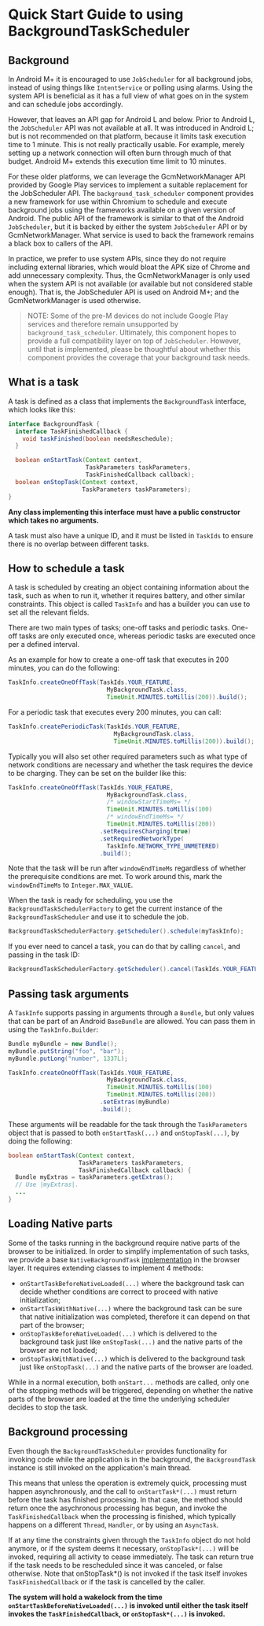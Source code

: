 # Quick Start Guide to using BackgroundTaskScheduler

## Background

In Android M+ it is encouraged to use `JobScheduler` for all background jobs,
instead of using things like `IntentService` or polling using alarms. Using the
system API is beneficial as it has a full view of what goes on in the system and
can schedule jobs accordingly.

However, that leaves an API gap for Android L and below. Prior to Android L, the
`JobScheduler` API was not available at all. It was introduced in Android L; but
is not recommended on that platform, because it limits task execution time to 1
minute. This is not really practically usable. For example, merely setting up a
network connection will often burn through much of that budget. Android M+
extends this execution time limit to 10 minutes.

For these older platforms, we can leverage the GcmNetworkManager API provided by
Google Play services to implement a suitable replacement for the JobScheduler
API. The `background_task_scheduler` component provides a new framework for use
within Chromium to schedule and execute background jobs using the frameworks
available on a given version of Android. The public API of the framework is
similar to that of the Android `JobScheduler`, but it is backed by either the
system `JobScheduler` API or by GcmNetworkManager. What service is used to back
the framework remains a black box to callers of the API.

In practice, we prefer to use system APIs, since they do not require including
external libraries, which would bloat the APK size of Chrome and add unnecessary
complexity. Thus, the GcmNetworkManager is only used when the system API is not
available (or available but not considered stable enough). That is, the
JobScheduler API is used on Android M+; and the GcmNetworkManager is used
otherwise.

> NOTE: Some of the pre-M devices do not include Google Play services and
> therefore remain unsupported by `background_task_scheduler`.
> Ultimately, this component hopes to provide a full compatibility
> layer on top of `JobScheduler`. However, until that is implemented, please be
> thoughtful about whether this component provides the coverage that your
> background task needs.

## What is a task

A task is defined as a class that implements the `BackgroundTask` interface,
which looks like this:

```java
interface BackgroundTask {
  interface TaskFinishedCallback {
    void taskFinished(boolean needsReschedule);
  }

  boolean onStartTask(Context context,
                      TaskParameters taskParameters,
                      TaskFinishedCallback callback);
  boolean onStopTask(Context context,
                     TaskParameters taskParameters);
}
```

**Any class implementing this interface must have a public constructor which takes
no arguments.**

A task must also have a unique ID, and it must be listed in `TaskIds` to ensure
there is no overlap between different tasks.

## How to schedule a task

A task is scheduled by creating an object containing information about the task,
such as when to run it, whether it requires battery, and other similar
constraints. This object is called `TaskInfo` and has a builder you can use
to set all the relevant fields.

There are two main types of tasks; one-off tasks and periodic tasks. One-off
tasks are only executed once, whereas periodic tasks are executed once per
a defined interval.

As an example for how to create a one-off task that executes in 200 minutes,
you can do the following:

```java
TaskInfo.createOneOffTask(TaskIds.YOUR_FEATURE,
                            MyBackgroundTask.class,
                            TimeUnit.MINUTES.toMillis(200)).build();
```

For a periodic task that executes every 200 minutes, you can call:

```java
TaskInfo.createPeriodicTask(TaskIds.YOUR_FEATURE,
                              MyBackgroundTask.class,
                              TimeUnit.MINUTES.toMillis(200)).build();
```

Typically you will also set other required parameters such as what type of
network conditions are necessary and whether the task requires the device to
be charging. They can be set on the builder like this:

```java
TaskInfo.createOneOffTask(TaskIds.YOUR_FEATURE,
                            MyBackgroundTask.class,
                            /* windowStartTimeMs= */
                            TimeUnit.MINUTES.toMillis(100)
                            /* windowEndTimeMs= */
                            TimeUnit.MINUTES.toMillis(200))
                          .setRequiresCharging(true)
                          .setRequiredNetworkType(
                            TaskInfo.NETWORK_TYPE_UNMETERED)
                          .build();
```

Note that the task will be run after `windowEndTimeMs` regardless of whether the
prerequisite conditions are met. To work around this, mark the `windowEndTimeMs`
to `Integer.MAX_VALUE`.

When the task is ready for scheduling, you use the
`BackgroundTaskSchedulerFactory` to get the current instance of the
`BackgroundTaskScheduler` and use it to schedule the job.

```java
BackgroundTaskSchedulerFactory.getScheduler().schedule(myTaskInfo);
```

If you ever need to cancel a task, you can do that by calling `cancel`, and
passing in the task ID:

```java
BackgroundTaskSchedulerFactory.getScheduler().cancel(TaskIds.YOUR_FEATURE);
```

## Passing task arguments

A `TaskInfo` supports passing in arguments through a `Bundle`, but only values
that can be part of an Android `BaseBundle` are allowed. You can pass them in
using the `TaskInfo.Builder`:

```java
Bundle myBundle = new Bundle();
myBundle.putString("foo", "bar");
myBundle.putLong("number", 1337L);

TaskInfo.createOneOffTask(TaskIds.YOUR_FEATURE,
                            MyBackgroundTask.class,
                            TimeUnit.MINUTES.toMillis(100)
                            TimeUnit.MINUTES.toMillis(200))
                          .setExtras(myBundle)
                          .build();
```

These arguments will be readable for the task through the `TaskParameters`
object that is passed to both `onStartTask(...)` and `onStopTask(...)`, by
doing the following:

```java
boolean onStartTask(Context context,
                    TaskParameters taskParameters,
                    TaskFinishedCallback callback) {
  Bundle myExtras = taskParameters.getExtras();
  // Use |myExtras|.
  ...
}
```

## Loading Native parts

Some of the tasks running in the background require native parts of the browser
to be initialized. In order to simplify implementation of such tasks, we provide
a base `NativeBackgroundTask`
[implementation](https://cs.chromium.org/chromium/src/chrome/android/java/src/org/chromium/chrome/browser/background_task_scheduler/NativeBackgroundTask.java)
in the browser layer. It requires extending classes to implement 4 methods:

 * `onStartTaskBeforeNativeLoaded(...)` where the background task can decide
   whether conditions are correct to proceed with native initialization;
 * `onStartTaskWithNative(...)` where the background task can be sure that
   native initialization was completed, therefore it can depend on that part of
   the browser;
 * `onStopTaskBeforeNativeLoaded(...)` which is delivered to the background task
   just like `onStopTask(...)` and the native parts of the browser are not
   loaded;
 * `onStopTaskWithNative(...)` which is delivered to the background task just
   like `onStopTask(...)` and the native parts of the browser are loaded.

While in a normal execution, both `onStart...` methods are called, only one of
the stopping methods will be triggered, depending on whether the native parts of
the browser are loaded at the time the underlying scheduler decides to stop the
task.

## Background processing

Even though the `BackgroundTaskScheduler` provides functionality for invoking
code while the application is in the background, the `BackgroundTask` instance
is still invoked on the application's main thread.

This means that unless the operation is extremely quick, processing must happen
asynchronously, and the call to `onStartTask*(...)` must return before the task
has finished processing. In that case, the method should return once the
asychronous processing has begun, and invoke the `TaskFinishedCallback` when the
processing is finished, which typically happens on a different `Thread`,
`Handler`, or by using an `AsyncTask`.

If at any time the constraints given through the `TaskInfo` object do not hold
anymore, or if the system deems it necessary, `onStopTask*(...)` will be
invoked, requiring all activity to cease immediately. The task can return true
if the task needs to be rescheduled since it was canceled, or false otherwise.
Note that onStopTask*() is not invoked if the task itself invokes
`TaskFinishedCallback` or if the task is cancelled by the caller.

**The system will hold a wakelock from the time
`onStartTaskBeforeNativeLoaded(...)` is invoked until either the task itself
invokes the `TaskFinishedCallback`, or `onStopTask*(...)` is invoked.**